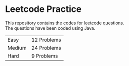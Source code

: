 # Leetcode Practice
This repository contains the codes for leetcode questions. <br>
The questions have been coded using Java. <br>
<table><tr><td>Easy</td><td>12 Problems</td></tr><tr><td>Medium</td><td>24 Problems</td></tr><tr><td>Hard</td><td>9 Problems</td></tr></table>
